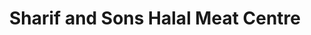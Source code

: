 ---
title: "Sharif and Sons Halal Meat Centre"
url: /derby/sharif-and-sons-halal-meat-centre/
shop: Metzgerei
---